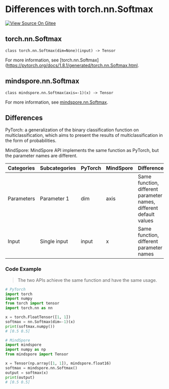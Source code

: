 # Differences with torch.nn.Softmax

[![View Source On Gitee](https://mindspore-website.obs.cn-north-4.myhuaweicloud.com/website-images/r2.1/resource/_static/logo_source_en.png)](https://gitee.com/mindspore/docs/blob/r2.1/docs/mindspore/source_en/note/api_mapping/pytorch_diff/nn_Softmax.md)

## torch.nn.Softmax

```text
class torch.nn.Softmax(dim=None)(input) -> Tensor
```

For more information, see [torch.nn.Softmax](https://pytorch.org/docs/1.8.1/generated/torch.nn.Softmax.html.

## mindspore.nn.Softmax

```text
class mindspore.nn.Softmax(axis=-1)(x) -> Tensor
```

For more information, see [mindspore.nn.Softmax](https://www.mindspore.cn/docs/en/r2.1/api_python/nn/mindspore.nn.Softmax.html).

## Differences

PyTorch: a generalization of the binary classification function on multiclassification, which aims to present the results of multiclassification in the form of probabilities.

MindSpore: MindSpore API implements the same function as PyTorch, but the parameter names are different.

| Categories | Subcategories |PyTorch | MindSpore | Difference |
| ---- | ----- | ------- | --------- | ------------- |
| Parameters | Parameter 1 | dim     | axis      | Same function, different parameter names, different default values |
|   Input   | Single input | input  | x   | Same function, different parameter names |

### Code Example

> The two APIs achieve the same function and have the same usage.

```python
# PyTorch
import torch
import numpy
from torch import tensor
import torch.nn as nn

x = torch.FloatTensor([1, 1])
softmax = nn.Softmax(dim=-1)(x)
print(softmax.numpy())
# [0.5 0.5]

# MindSpore
import mindspore
import numpy as np
from mindspore import Tensor

x = Tensor(np.array([1, 1]), mindspore.float16)
softmax = mindspore.nn.Softmax()
output = softmax(x)
print(output)
# [0.5 0.5]
```
